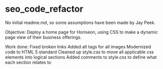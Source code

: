 # seo_code_refactor
No initial readme.md, so some assumptions have been made by Jay Peek.

Objective:
    Deploy a home page for Horiseon, using CSS to make a dynamic page view of their business offerings.

Work done:
    Fixed broken links
    Added alt tags for all images
    Modernized code to HTML 5 standard
    Cleaned up style.css to move all applicable css elements into logical sections
    Added comments to style.css to define what each section relates to
